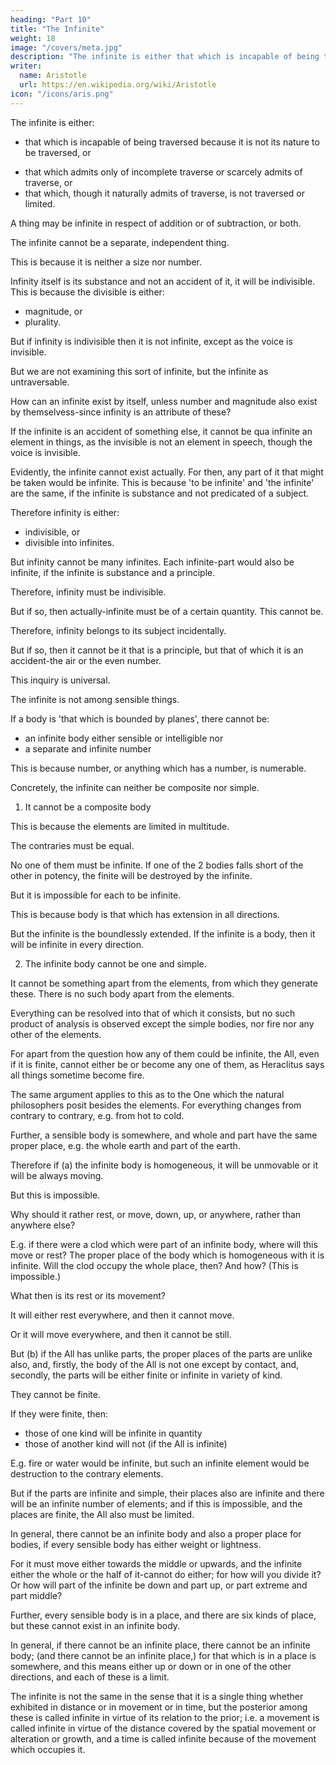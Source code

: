 ```yaml
---
heading: "Part 10"
title: "The Infinite"
weight: 18
image: "/covers/meta.jpg"
description: "The infinite is either that which is incapable of being traversed because it is not its nature to be traversed"
writer:
  name: Aristotle 
  url: https://en.wikipedia.org/wiki/Aristotle
icon: "/icons/aris.png"
---
```




The infinite is either:
- that which is incapable of being traversed because it is not its nature to be traversed, or
<!-- This corresponds to the sense in which the voice is 'invisible' -->
- that which admits only of incomplete traverse or scarcely admits of traverse, or
- that which, though it naturally admits of traverse, is not traversed or limited.

A thing may be infinite in respect of addition or of subtraction, or both. 

The infinite cannot be a separate, independent thing. 

This is because it is neither a size nor number. 

 <!-- spatial magnitude nor a plurality, but  -->

Infinity itself is its substance and not an accident of it, it will be indivisible. This is because the divisible is either:
- magnitude, or
- plurality.

But if infinity is indivisible then it is not infinite, except as the voice is invisible.

But we are not examining this sort of infinite, but the infinite as untraversable.

How can an infinite exist by itself, unless number and magnitude also exist by themselvess-since infinity is an attribute of these? 

If the infinite is an accident of something else, it cannot be qua infinite an element in things, as the invisible is not an element in speech, though the voice is invisible. 

Evidently, the infinite cannot exist actually. For then, any part of it that might be taken would be infinite. This is because 'to be infinite' and 'the infinite' are the same, if the infinite is substance and not predicated of a subject.

Therefore infinity is either:
- indivisible, or
- divisible into infinites.

But infinity cannot be many infinites. Each infinite-part would also be infinite, if the infinite is substance and a principle. 

Therefore, infinity must be indivisible. 

But if so, then actually-infinite must be of a certain quantity. This cannot be.

Therefore, infinity belongs to its subject incidentally. 

But if so, then it cannot be it that is a principle, but that of which it is an accident-the air or the even number.

This inquiry is universal.

The infinite is not among sensible things. 

If a body is 'that which is bounded by planes', there cannot be:
- an infinite body either sensible or intelligible nor 
- a separate and infinite number

This is because number, or anything which has a number, is numerable. 

Concretely, the infinite can neither be composite nor simple. 

1. It cannot be a composite body

This is because the elements are limited in multitude.

The contraries must be equal.

No one of them must be infinite. If one of the 2 bodies falls short of the other in potency, the finite will be destroyed by the infinite.

But it is impossible for each to be infinite.

This is because body is that which has extension in all directions.

But the infinite is the boundlessly extended. If the infinite is a body, then it will be infinite in every direction. 

2. The infinite body cannot be one and simple.

It cannot be something apart from the elements, from which they generate these. There is no such body apart from the elements. 

Everything can be resolved into that of which it consists, but no such product of analysis is observed except the simple bodies, nor fire nor any other of the elements.

For apart from the question how any of them could be infinite, the All, even if it is finite, cannot either be or become any one of them, as Heraclitus says all things sometime become fire.

The same argument applies to this as to the One which the natural philosophers posit besides the elements. For everything changes from contrary to contrary, e.g. from hot to cold.

Further, a sensible body is somewhere, and whole and part have the same proper place, e.g. the whole earth and part of the earth. 

Therefore if (a) the infinite body is homogeneous, it will be unmovable or it will be always moving. 

But this is impossible.

Why should it rather rest, or move, down, up, or anywhere, rather than anywhere else? 

E.g. if there were a clod which were part of an infinite body, where will this move or rest? The proper place of the body which is homogeneous with it is infinite. Will the clod occupy the whole place, then? And how? (This is impossible.) 

What then is its rest or its movement? 

It will either rest everywhere, and then it cannot move.

Or it will move everywhere, and then it cannot be still. 

But (b) if the All has unlike parts, the proper places of the parts are unlike also, and, firstly, the body of the All is not one except by contact, and, secondly, the parts will be either finite or infinite in variety of kind.

They cannot be finite.

If they were finite, then:
- those of one kind will be infinite in quantity
- those of another kind will not (if the All is infinite)

E.g. fire or water would be infinite, but such an infinite element would be destruction to the contrary elements. 

But if the parts are infinite and simple, their places also are infinite and there will be an infinite number of elements; and if this is impossible, and the places are finite, the All also must be limited.

In general, there cannot be an infinite body and also a proper place for bodies, if every sensible body has either weight or lightness.

For it must move either towards the middle or upwards, and the infinite either the whole or the half of it-cannot do either; for how will you divide it? Or how will part of the infinite be down and part up, or part extreme and part middle? 

Further, every sensible body is in a place, and there are six kinds of place, but these cannot exist in an infinite body. 

In general, if there cannot be an infinite place, there cannot be an infinite body; (and there cannot be an infinite place,) for that which is in a place is somewhere, and this means either up or down or in one of the other directions, and each of these is a limit.

The infinite is not the same in the sense that it is a single thing whether exhibited in distance or in movement or in time, but the posterior among these is called infinite in virtue of its relation to the prior; i.e. a movement is called infinite in virtue of the distance covered by the spatial movement or alteration or growth, and a time is called infinite because of the movement which occupies it.
